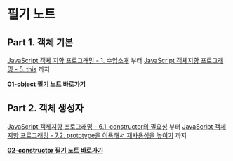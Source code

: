 # 필기 노트

## Part 1. 객체 기본

[JavaScript 객체 지향 프로그래밍 - 1. 수업소개](https://www.youtube.com/watch?v=DHIlPmJUDzk&list=PLuHgQVnccGMAMctarDlPyv6upFUUnpSO3&index=1) 부터 [JavaScript 객체지향 프로그래밍 - 5. this](https://www.youtube.com/watch?v=-LWOv0PlcRA&list=PLuHgQVnccGMAMctarDlPyv6upFUUnpSO3&index=7) 까지

**[01-object 필기 노트 바로가기](https://github.com/kjkandrea/egoing-javascript-OOP/blob/master/note/01-object.md)**

## Part 2. 객체 생성자

[JavaScript 객체지향 프로그래밍 - 6.1. constructor의 필요성](https://www.youtube.com/watch?v=cTR00wW-kZo&list=PLuHgQVnccGMAMctarDlPyv6upFUUnpSO3&index=8) 부터 [JavaScript 객체지향 프로그래밍 - 7.2. prototype을 이용해서 재사용성을 높이기](https://www.youtube.com/watch?v=7uL0xiFBlJI&list=PLuHgQVnccGMAMctarDlPyv6upFUUnpSO3&index=12) 까지

**[02-constructor 필기 노트 바로가기](https://github.com/kjkandrea/egoing-javascript-OOP/blob/master/note/02-constructor.md)**